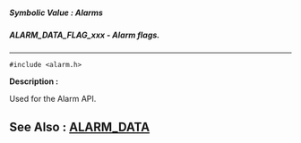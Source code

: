 ##### Symbolic Value : Alarms
##### ALARM_DATA_FLAG_xxx - Alarm flags.
---
```
#include <alarm.h>
```
**Description :**

Used for the Alarm API.

**See Also :**
[ALARM_DATA](/domino-c-api-docs/reference/Data/ALARM_DATA)
---
